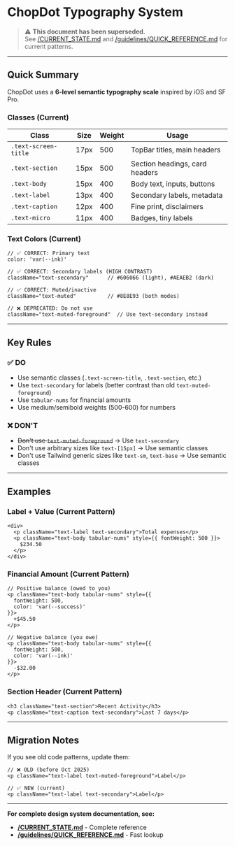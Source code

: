 # ChopDot Typography System

> ⚠️ **This document has been superseded.**  
> See [/CURRENT_STATE.md](../CURRENT_STATE.md) and [/guidelines/QUICK_REFERENCE.md](./QUICK_REFERENCE.md) for current patterns.

---

## Quick Summary

ChopDot uses a **6-level semantic typography scale** inspired by iOS and SF Pro.

### Classes (Current)

| Class | Size | Weight | Usage |
|-------|------|--------|-------|
| `.text-screen-title` | 17px | 500 | TopBar titles, main headers |
| `.text-section` | 15px | 500 | Section headings, card headers |
| `.text-body` | 15px | 400 | Body text, inputs, buttons |
| `.text-label` | 13px | 400 | Secondary labels, metadata |
| `.text-caption` | 12px | 400 | Fine print, disclaimers |
| `.text-micro` | 11px | 400 | Badges, tiny labels |

### Text Colors (Current)

```tsx
// ✅ CORRECT: Primary text
color: 'var(--ink)'

// ✅ CORRECT: Secondary labels (HIGH CONTRAST)
className="text-secondary"      // #606066 (light), #AEAEB2 (dark)

// ✅ CORRECT: Muted/inactive
className="text-muted"          // #8E8E93 (both modes)

// ❌ DEPRECATED: Do not use
className="text-muted-foreground"  // Use text-secondary instead
```

---

## Key Rules

### ✅ DO

- Use semantic classes (`.text-screen-title`, `.text-section`, etc.)
- Use `text-secondary` for labels (better contrast than old `text-muted-foreground`)
- Use `tabular-nums` for financial amounts
- Use medium/semibold weights (500-600) for numbers

### ❌ DON'T

- ~~Don't use `text-muted-foreground`~~ → Use `text-secondary`
- Don't use arbitrary sizes like `text-[15px]` → Use semantic classes
- Don't use Tailwind generic sizes like `text-sm`, `text-base` → Use semantic classes

---

## Examples

### Label + Value (Current Pattern)

```tsx
<div>
  <p className="text-label text-secondary">Total expenses</p>
  <p className="text-body tabular-nums" style={{ fontWeight: 500 }}>
    $234.50
  </p>
</div>
```

### Financial Amount (Current Pattern)

```tsx
// Positive balance (owed to you)
<p className="text-body tabular-nums" style={{ 
  fontWeight: 500, 
  color: 'var(--success)' 
}}>
  +$45.50
</p>

// Negative balance (you owe)
<p className="text-body tabular-nums" style={{ 
  fontWeight: 500, 
  color: 'var(--ink)' 
}}>
  -$32.00
</p>
```

### Section Header (Current Pattern)

```tsx
<h3 className="text-section">Recent Activity</h3>
<p className="text-caption text-secondary">Last 7 days</p>
```

---

## Migration Notes

If you see old code patterns, update them:

```tsx
// ❌ OLD (before Oct 2025)
<p className="text-label text-muted-foreground">Label</p>

// ✅ NEW (current)
<p className="text-label text-secondary">Label</p>
```

---

**For complete design system documentation, see:**
- **[/CURRENT_STATE.md](../CURRENT_STATE.md)** - Complete reference
- **[/guidelines/QUICK_REFERENCE.md](./QUICK_REFERENCE.md)** - Fast lookup
